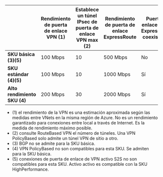 |    | **Rendimiento de puerta de enlace VPN (1)** | **Establece un túnel IPsec de puerta de enlace VPN max (2)** | **Rendimiento de puerta de enlace ExpressRoute** | **Puerta de enlace VPN y ExpressRoute coexistencia**|
|--- |----------------------------|-----------------------------------|-------------------------------------|-----------------------------------------|
| **SKU básica (3)(5)**              |  100 Mbps | 10                         |  500 Mbps                           | No   |
| **SKU estándar (4)(5)**           |  100 Mbps | 10                         | 1000 Mbps                           | Sí  |
| **Alto rendimiento SKU (4)**   | 200 Mbps  | 30                         | 2000 Mbps                           | Sí  |

- (1) el rendimiento de la VPN es una estimación aproximada según las medidas entre VNets en la misma región de Azure. No es un rendimiento garantizado para conexiones entre local a través de Internet. Es la medida de rendimiento máximo posible.
- (2) consulte RouteBased VPN el número de túneles. Una VPN PolicyBased solo admite un túnel VPN de sitio a otro.
- (3) BGP no se admite para la SKU básica.
- (4) VPN PolicyBased no son compatibles para esta SKU. Se admiten para la SKU básica.
- (5) conexiones de puerta de enlace de VPN activo S2S no son compatibles para esta SKU. Activo activo es compatible con la SKU HighPerformance.